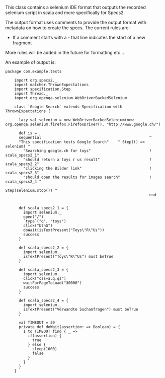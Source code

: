 This class contains a selenium IDE format that outputs the recorded selenium script in scala and more specifically for Specs2.  

The output format uses comments to provide the output format with metadata on how to create the specs.  The current rules are:

  * If a comment starts with a - that line indicates the start of a new fragment

More rules will be added in the future for formatting etc...

An example of output is:

    package com.example.tests

		import org.specs2._
		import matcher.ThrownExpectations
		import specification.Step
		import Thread._
		import org.openqa.selenium.WebDriverBackedSelenium

		class `Google Search` extends Specification with ThrownExpectations { 

		  lazy val selenium = new WebDriverBackedSelenium(new org.openqa.selenium.firefox.FirefoxDriver(), "http://www.google.ch/")

		  def is = 
		  sequential                                                ^
		  "This specification tests Google Search"    ^ Step(() => selenium) ^ 
		    "Searching google.ch for toys"                          ! scala_specs2_1^
		    "should return a toys r us result"                      ! scala_specs2_2^
		    "clicking the Bilder link"                              ! scala_specs2_3^
		    "should open the results for images search"             ! scala_specs2_4 ^
		                                                            Step(selenium.stop()) ^
		                                                            end


		  def scala_specs2_1 = {
		    import selenium._
		    open("/")
		    `type`("q", "toys")
		    click("btnG")
		    doWait(isTextPresent("Toys\"R\"Us"))
		    success
		  }

		  def scala_specs2_2 = {
		    import selenium._
		    isTextPresent("Toys\"R\"Us") must beTrue
		  }

		  def scala_specs2_3 = {
		    import selenium._
		    click("css=a.q.qs")
		    waitForPageToLoad("30000")
		    success
		  }

		  def scala_specs2_4 = {
		    import selenium._
		    isTextPresent("Verwandte Suchanfragen") must beTrue
		  }

		  val TIMEOUT = 30
		  private def doWait(assertion: => Boolean) = {
		    1 to TIMEOUT find { _ =>
		      if(assertion) {
		        true
		      } else {
		        sleep(1000)
		        false
		      }
		    }
		  }
		}
		